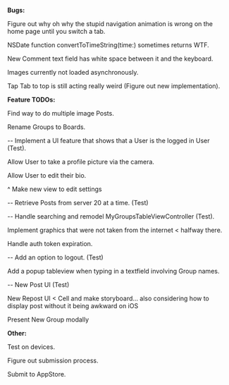 **Bugs:**

Figure out why oh why the stupid navigation animation is wrong on the home page until you switch a tab.

NSDate function convertToTimeString(time:) sometimes returns WTF.

New Comment text field has white space between it and the keyboard.

Images currently not loaded asynchronously.

Tap Tab to top is still acting really weird (Figure out new implementation).

**Feature TODOs:**

Find way to do multiple image Posts.

Rename Groups to Boards.

-- Implement a UI feature that shows that a User is the logged in User (Test).

Allow User to take a profile picture via the camera.

Allow User to edit their bio.

^ Make new view to edit settings

-- Retrieve Posts from server 20 at a time. (Test)

-- Handle searching and remodel MyGroupsTableViewController (Test).

Implement graphics that were not taken from the internet < halfway there.

Handle auth token expiration.

-- Add an option to logout. (Test)

Add a popup tableview when typing in a textfield involving Group names.

-- New Post UI (Test)

New Repost UI < Cell and make storyboard... also considering how to display post without it being awkward on iOS

Present New Group modally

**Other:**

Test on devices.

Figure out submission process.

Submit to AppStore.




